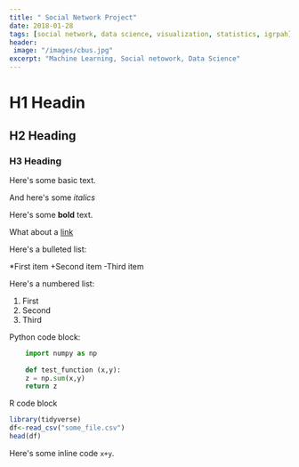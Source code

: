 ```yaml
---
title: " Social Network Project"
date: 2018-01-28
tags: [social network, data science, visualization, statistics, igrpah]
header:
 image: "/images/cbus.jpg"
excerpt: "Machine Learning, Social netowork, Data Science"
---
```


# H1 Headin

## H2 Heading

### H3 Heading







Here's some basic text.

And here's some *italics*

Here's some **bold** text.

What about a [link](https://google.com)




Here's a bulleted list:

*First item
+Second item
-Third item


Here's a numbered list:

1. First
2. Second
3. Third


Python code block:

```python
    import numpy as np
    
    def test_function (x,y):
    z = np.sum(x,y)
    return z
```


R code block
```r
library(tidyverse)
df<-read_csv("some_file.csv")
head(df)
```

Here's some inline code `x+y`.


